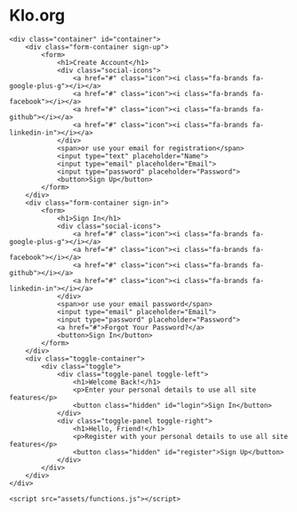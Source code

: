 # Klo.org
<!DOCTYPE html>
<html lang="en">
<head>
    <meta charset="UTF-8">
    <meta name="viewport" content="width=device-width, initial-scale=1.0">
    <link rel="stylesheet" href="https://cdnjs.cloudflare.com/ajax/libs/font-awesome/6.4.2/css/all.min.css">
    <link rel="stylesheet" href="style.css">
    <title>Modern Login Page | AsmrProg</title>
</head>
<body>

    <div class="container" id="container">
        <div class="form-container sign-up">
            <form>
                <h1>Create Account</h1>
                <div class="social-icons">
                    <a href="#" class="icon"><i class="fa-brands fa-google-plus-g"></i></a>
                    <a href="#" class="icon"><i class="fa-brands fa-facebook"></i></a>
                    <a href="#" class="icon"><i class="fa-brands fa-github"></i></a>
                    <a href="#" class="icon"><i class="fa-brands fa-linkedin-in"></i></a>
                </div>
                <span>or use your email for registration</span>
                <input type="text" placeholder="Name">
                <input type="email" placeholder="Email">
                <input type="password" placeholder="Password">
                <button>Sign Up</button>
            </form>
        </div>
        <div class="form-container sign-in">
            <form>
                <h1>Sign In</h1>
                <div class="social-icons">
                    <a href="#" class="icon"><i class="fa-brands fa-google-plus-g"></i></a>
                    <a href="#" class="icon"><i class="fa-brands fa-facebook"></i></a>
                    <a href="#" class="icon"><i class="fa-brands fa-github"></i></a>
                    <a href="#" class="icon"><i class="fa-brands fa-linkedin-in"></i></a>
                </div>
                <span>or use your email password</span>
                <input type="email" placeholder="Email">
                <input type="password" placeholder="Password">
                <a href="#">Forgot Your Password?</a>
                <button>Sign In</button>
            </form>
        </div>
        <div class="toggle-container">
            <div class="toggle">
                <div class="toggle-panel toggle-left">
                    <h1>Welcome Back!</h1>
                    <p>Enter your personal details to use all site features</p>
                    <button class="hidden" id="login">Sign In</button>
                </div>
                <div class="toggle-panel toggle-right">
                    <h1>Hello, Friend!</h1>
                    <p>Register with your personal details to use all site features</p>
                    <button class="hidden" id="register">Sign Up</button>
                </div>
            </div>
        </div>
    </div>

    <script src="assets/functions.js"></script>
</body>
</html>
